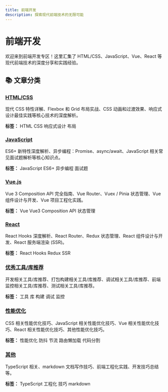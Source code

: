 ```yaml
---
title: 前端开发
description: 探索现代前端技术的无限可能
---
```


# 前端开发

欢迎来到前端开发专区！这里汇集了 HTML/CSS、JavaScript、Vue、React 等现代前端技术的深度分享和实践经验。

## 📚 文章分类

<div class="base-card">
  <h3 class="card-title">
    <a href="/frontend/html-css">HTML/CSS</a>
  </h3>
  <div class="card-content">
    <p class="card-description">
      现代 CSS 特性详解、Flexbox 和 Grid 布局实战、CSS 动画和过渡效果、响应式设计最佳实践等核心技术的深度解析。
    </p>
    <p><strong>标签：</strong> <span class="tag">HTML</span> <span class="tag">CSS</span> <span class="tag">响应式设计</span> <span class="tag">布局</span></p>
  </div>
</div>

<div class="base-card">
  <h3 class="card-title">
    <a href="/frontend/javascript">JavaScript</a>
  </h3>
  <div class="card-content">
    <p class="card-description">
      ES6+ 新特性深度解析、异步编程：Promise、async/await、JavaScript 相关常见面试题解析等核心知识点。
    </p>
    <p><strong>标签：</strong> <span class="tag">JavaScript</span> <span class="tag">ES6+</span> <span class="tag">异步编程</span> <span class="tag">面试题</span></p>
  </div>
</div>

<div class="base-card">
  <h3 class="card-title">
    <a href="/frontend/vue">Vue.js</a>
  </h3>
  <div class="card-content">
    <p class="card-description">
      Vue 3 Composition API 完全指南、Vue Router、Vuex / Pinia 状态管理、Vue 组件设计与开发、Vue 项目工程化实践。
    </p>
    <p><strong>标签：</strong> <span class="tag">Vue</span> <span class="tag">Vue3</span> <span class="tag">Composition API</span> <span class="tag">状态管理</span></p>
  </div>
</div>

<div class="base-card">
  <h3 class="card-title">
    <a href="/frontend/react">React</a>
  </h3>
  <div class="card-content">
    <p class="card-description">
      React Hooks 深度解析、React Router、Redux 状态管理、React 组件设计与开发、React 服务端渲染 (SSR)。
    </p>
    <p><strong>标签：</strong> <span class="tag">React</span> <span class="tag">Hooks</span> <span class="tag">Redux</span> <span class="tag">SSR</span></p>
  </div>
</div>

<div class="base-card">
  <h3 class="card-title">
    <a href="/frontend/tools">优秀工具/库推荐</a>
  </h3>
  <div class="card-content">
    <p class="card-description">
      开发相关工具/库推荐、打包构建相关工具/库推荐、调试相关工具/库推荐、前端监控相关工具/库推荐、测试相关工具/库推荐。
    </p>
    <p><strong>标签：</strong> <span class="tag">工具</span> <span class="tag">库</span> <span class="tag">构建</span> <span class="tag">调试</span> <span class="tag">监控</span></p>
  </div>
</div>

<div class="base-card">
  <h3 class="card-title">
    <a href="/frontend/performance">性能优化</a>
  </h3>
  <div class="card-content">
    <p class="card-description">
      CSS 相关性能优化技巧、JavaScript 相关性能优化技巧、Vue 相关性能优化技巧、React 相关性能优化技巧、其他性能优化技巧。
    </p>
    <p><strong>标签：</strong> <span class="tag">性能优化</span> <span class="tag">防抖</span> <span class="tag">节流</span> <span class="tag">路由懒加载</span> <span class="tag">代码分割</span></p>
  </div>
</div>

<div class="base-card">
  <h3 class="card-title">
    <a href="/frontend/others">其他</a>
  </h3>
  <div class="card-content">
    <p class="card-description">
      TypeScript 相关、markdown 文档写作技巧、前端工程化实践、开发技巧总结等。
    </p>
    <p><strong>标签：</strong> <span class="tag">TypeScript</span> <span class="tag">工程化</span> <span class="tag">技巧</span> <span class="tag">markdown</span></p>
  </div>
</div>
